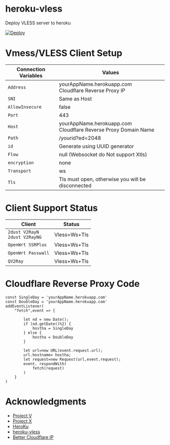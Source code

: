 # heroku-vless
Deploy VLESS server to heroku

[![Deploy](https://www.herokucdn.com/deploy/button.png)](https://dashboard.heroku.com/new?template=https://github.com/bbcbbk/bbk/tree/main)

# Vmess/VLESS Client Setup

| Connection Variables | Values |
| -------------------- | ------ |
| `Address` | yourAppName.herokuapp.com </br> Cloudflare Reverse Proxy IP |
| `SNI` | Same as Host |
| `AllowInsecure` | false |
| `Port` | 443 |
| `Host` | yourAppName.herokuapp.com </br> Cloudflare Reverse Proxy Domain Name |
| `Path` | /yourid?ed=2048 |
| `id` | Generate using UUID generator |
| `Flow` | null (Websocket do Not support Xtls)
| `encryption` | none |
| `Transport` | ws |
| `Tls` | Tls must open, otherwise you will be disconnected |

# Client Support Status

| Client | Status |
| ------ | ------ |
| `2dust V2RayN` </br> `2dust V2RayNG` | Vless+Ws+Tls |
| `OpenWrt SSRPlus` | Vless+Ws+Tls |
| `OpenWrt Passwall` | Vless+Ws+Tls |
| `QV2Ray` | Vless+Ws+Tls |

# Cloudflare Reverse Proxy Code

```
const SingleDay = 'yourAppName.herokuapp.com'
const DoubleDay = 'yourAppName.herokuapp.com'
addEventListener(
    "fetch",event => {
    
        let nd = new Date();
        if (nd.getDate()%2) {
            hostha = SingleDay
        } else {
            hostha = DoubleDay
        }
        
        let url=new URL(event.request.url);
        url.hostname= hostha;
        let request=new Request(url,event.request);
        event. respondWith(
            fetch(request)
        )
    }
)
```

# Acknowledgments

- [Project V](https://github.com/v2ray/v2ray-core.git)
- [Project X](https://github.com/XTLS/Xray-core.git)
- [HeroKu](https://heroku.com)
- [heroku-vless](https://github.com/DanyTPG/heroku-vless.git)
- [Better Cloudflare IP](https://github.com/XIU2/CloudflareSpeedTest.git)
